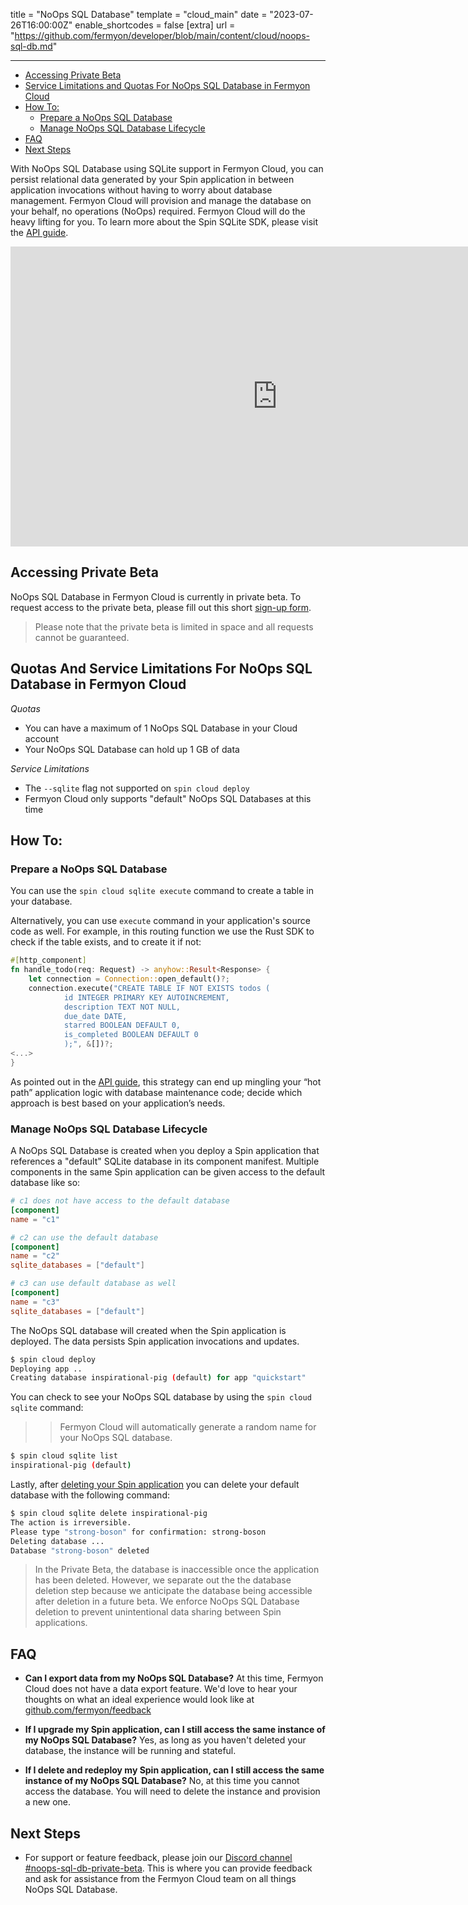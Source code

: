 title = "NoOps SQL Database"
template = "cloud_main"
date = "2023-07-26T16:00:00Z"
enable_shortcodes = false
[extra]
url = "https://github.com/fermyon/developer/blob/main/content/cloud/noops-sql-db.md"

---

- [Accessing Private Beta](#accessing-private-beta)
- [Service Limitations and Quotas For NoOps SQL Database in Fermyon Cloud](#service-limitations-and-quotas-for-noops-sql-database-in-fermyon-cloud)
- [How To:](#how-to)
	- [Prepare a NoOps SQL Database](#prepare-a-noops-sql-database)
	- [Manage NoOps SQL Database Lifecycle](#manage-noops-sql-database-lifecycle)
- [FAQ](#faq)
- [Next Steps](#next-steps)

With NoOps SQL Database using SQLite support in Fermyon Cloud, you can persist relational data generated by your Spin application in between application invocations without having to worry about database management. Fermyon Cloud will provision and manage the database on your behalf, no operations (NoOps) required. Fermyon Cloud will do the heavy lifting for you. To learn more about the Spin SQLite SDK, please visit the [API guide](../spin/sqlite-api-guide.md).

<iframe width="854" height="480" src="https://www.youtube.com/embed/buwr66oRPbU" title="YouTube video player" frameborder="0" allow="accelerometer; autoplay; clipboard-write; encrypted-media; gyroscope; picture-in-picture; web-share" allowfullscreen></iframe>


## Accessing Private Beta

NoOps SQL Database in Fermyon Cloud is currently in private beta. To request access to the private beta, please fill out this short [sign-up form](https://fibsu0jcu2g.typeform.com/to/Brv12FI0#hubspot_utk=xxxxx&hubspot_page_name=xxxxx&hubspot_page_url=xxxxx).
 
> Please note that the private beta is limited in space and all requests cannot be guaranteed. 

## Quotas And Service Limitations For NoOps SQL Database in Fermyon Cloud

*Quotas* 
* You can have a maximum of 1 NoOps SQL Database in your Cloud account
* Your NoOps SQL Database can hold up 1 GB of data

*Service Limitations*
* The `--sqlite` flag not supported on `spin cloud deploy`
* Fermyon Cloud only supports "default" NoOps SQL Databases at this time

## How To:

### Prepare a NoOps SQL Database

You can use the `spin cloud sqlite execute` command to create a table in your database. 


Alternatively, you can use `execute` command in your application's source code as well. For example, in this routing function we use the Rust SDK to check if the table exists, and to create it if not:

```rust
#[http_component]
fn handle_todo(req: Request) -> anyhow::Result<Response> {
    let connection = Connection::open_default()?;
	connection.execute("CREATE TABLE IF NOT EXISTS todos (
			id INTEGER PRIMARY KEY AUTOINCREMENT,
			description TEXT NOT NULL,
			due_date DATE,
			starred BOOLEAN DEFAULT 0,
			is_completed BOOLEAN DEFAULT 0
			);", &[])?;
<...>
}
```
As pointed out in the [API guide](/spin/sqlite-api-guide.md), this strategy can end up mingling your “hot path” application logic with database maintenance code; decide which approach is best based on your application’s needs.

### Manage NoOps SQL Database Lifecycle

A NoOps SQL Database is created when you deploy a Spin application that references a "default" SQLite database in its component manifest. Multiple components in the same Spin application can be given access to the default database like so:

```toml
# c1 does not have access to the default database
[component]
name = "c1"

# c2 can use the default database
[component]
name = "c2"
sqlite_databases = ["default"]

# c3 can use default database as well
[component]
name = "c3"
sqlite_databases = ["default"]
```

The NoOps SQL database will created when the Spin application is deployed. The data persists Spin application invocations and updates. 

```bash
$ spin cloud deploy
Deploying app ..
Creating database inspirational-pig (default) for app "quickstart"
```

You can check to see your NoOps SQL database by using the `spin cloud sqlite` command:

>> Fermyon Cloud will automatically generate a random name for your NoOps SQL database.

```bash
$ spin cloud sqlite list
inspirational-pig (default) 
```

Lastly, after [deleting your Spin application](/cloud/delete.md) you can delete your default database with the following command:

```bash
$ spin cloud sqlite delete inspirational-pig
The action is irreversible.
Please type "strong-boson" for confirmation: strong-boson
Deleting database ...
Database "strong-boson" deleted
```

> In the Private Beta, the database is inaccessible once the application has been deleted. However, we separate out the the database deletion step because we anticipate the database being accessible after deletion in a future beta. We enforce NoOps SQL Database deletion to prevent unintentional data sharing between Spin applications. 

## FAQ

- **Can I export data from my NoOps SQL Database?**
At this time, Fermyon Cloud does not have a data export feature. We'd love to hear your thoughts on what an ideal experience would look like at [github.com/fermyon/feedback](https://github.com/fermyon/feedback)

- **If I upgrade my Spin application, can I still access the same instance of my NoOps SQL Database?**
Yes, as long as you haven't deleted your database, the instance will be running and stateful. 

- **If I delete and redeploy my Spin application, can I still access the same instance of my NoOps SQL Database?**
No, at this time you cannot access the database. You will need to delete the instance and provision a new one. 

## Next Steps

* For support or feature feedback, please join our [Discord channel #noops-sql-db-private-beta](LINK-TBD). This is where you can provide feedback and ask for assistance from the Fermyon Cloud team on all things NoOps SQL Database. 